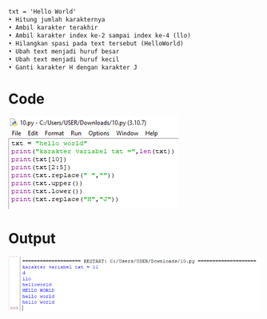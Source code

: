 ```
txt = 'Hello World'
• Hitung jumlah karakternya
• Ambil karakter terakhir
• Ambil karakter index ke-2 sampai index ke-4 (llo)
• Hilangkan spasi pada text tersebut (HelloWorld)
• Ubah text menjadi huruf besar
• Ubah text menjadi huruf kecil
• Ganti karakter H dengan karakter J
```


# Code
![Gambar1](gambar/ip1.png)

# Output
![Gambar1](gambar/ip2.png)
